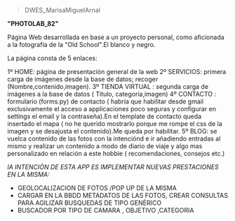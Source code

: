 
>DWES_MarisaMiguelArnal

**"PHOTOLAB_82"** 

Página Web desarrollada en base a un proyecto personal, como aficionada a la fotografía de la "Old School".El blanco y negro.

La página consta de 5 enlaces:

1º HOME: página de presentación general de la web
2º SERVICIOS: primera carga de imágenes desde la base de datos; recoger (Nombre,contenido,imagen).
3º TIENDA  VIRTUAL : segunda carga de imágenes a la base de datos ( Titulo, categoría,imagen)
4º CONTACTO : formulario (forms.py) de contacto ( habría que habilitar desde gmail exclusivamente el acceso a applicaciones poco seguras y configurar en settings el email y 
la contraseña).En el template de contacto queda insertado el mapa ( no he querido mostrarlo porque me rompe el css de la imagen y se desajusta el contenido).Me queda por habilitar.
5º BLOG: se vuelca contenido de las fotos con la intenciónd e ir añadiendo entradas al mismo y realizar un contenido a modo de diario de viaje y algo mas personalizado en relación
a este hobbie ( recomendaciones, consejos etc.)

*lA INTENCIÓN DE ESTA APP ES IMPLEMENTAR NUEVAS PRESTACIONES EN LA MISMA:* 
 - GEOLOCALIZACION DE FOTOS /POP UP DE LA MISMA
 - CARGAR EN LA BBDD METADATOS DE LAS FOTOS, CREAR CONSULTAS PARA AGILIZAR  BUSQUEDAS DE TIPO GENÉRICO
 - BUSCADOR POR TIPO DE CAMARA , OBJETIVO ,CATEGORIA
 
